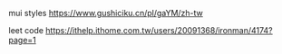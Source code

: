 
mui styles
https://www.gushiciku.cn/pl/gaYM/zh-tw



leet code 
https://ithelp.ithome.com.tw/users/20091368/ironman/4174?page=1
